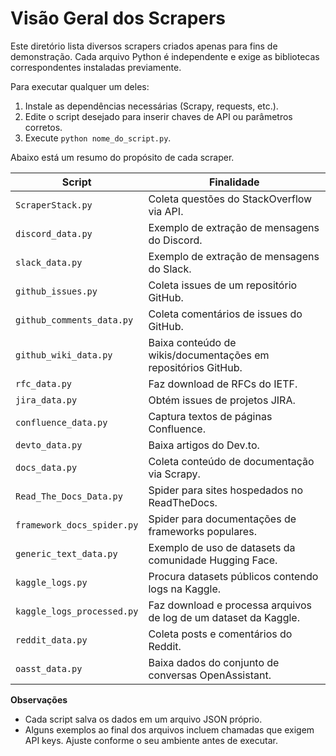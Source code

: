 # Visão Geral dos Scrapers

Este diretório lista diversos scrapers criados apenas para fins de demonstração. Cada arquivo Python é independente e exige as bibliotecas correspondentes instaladas previamente.

Para executar qualquer um deles:
1. Instale as dependências necessárias (Scrapy, requests, etc.).
2. Edite o script desejado para inserir chaves de API ou parâmetros corretos.
3. Execute `python nome_do_script.py`.

Abaixo está um resumo do propósito de cada scraper.

| Script | Finalidade |
| ------ | ---------- |
| `ScraperStack.py` | Coleta questões do StackOverflow via API. |
| `discord_data.py` | Exemplo de extração de mensagens do Discord. |
| `slack_data.py` | Exemplo de extração de mensagens do Slack. |
| `github_issues.py` | Coleta issues de um repositório GitHub. |
| `github_comments_data.py` | Coleta comentários de issues do GitHub. |
| `github_wiki_data.py` | Baixa conteúdo de wikis/documentações em repositórios GitHub. |
| `rfc_data.py` | Faz download de RFCs do IETF. |
| `jira_data.py` | Obtém issues de projetos JIRA. |
| `confluence_data.py` | Captura textos de páginas Confluence. |
| `devto_data.py` | Baixa artigos do Dev.to. |
| `docs_data.py` | Coleta conteúdo de documentação via Scrapy. |
| `Read_The_Docs_Data.py` | Spider para sites hospedados no ReadTheDocs. |
| `framework_docs_spider.py` | Spider para documentações de frameworks populares. |
| `generic_text_data.py` | Exemplo de uso de datasets da comunidade Hugging Face. |
| `kaggle_logs.py` | Procura datasets públicos contendo logs na Kaggle. |
| `kaggle_logs_processed.py` | Faz download e processa arquivos de log de um dataset da Kaggle. |
| `reddit_data.py` | Coleta posts e comentários do Reddit. |
| `oasst_data.py` | Baixa dados do conjunto de conversas OpenAssistant. |

**Observações**
- Cada script salva os dados em um arquivo JSON próprio.
- Alguns exemplos ao final dos arquivos incluem chamadas que exigem API keys. Ajuste conforme o seu ambiente antes de executar.
